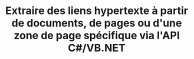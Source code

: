 ---
############################# Static ############################
layout: "auto-gen-gist"
draft: false
path: "fr/parser/net/extract/doc/"
otherformats: DOT DOCX DOCM DOTX DOTM TXT ODT OTT RTF PDF XHTML MHTML MD XML EPUB FB2 CHM XLS XLT XLSX XLSM XLSB XLTX XLTM ODS CSV OTS XLA XLAM PPT PPTX  PPS POT PPSX PPTM POTX PPSM ODP OTP PST OST EML EMLX MSG ONE 

############################# Head ############################
head_title: "API .NET pour analyser et extraire des hyperliens à partir de documents, de pages ou d'une zone de page"
head_description: "GroupDocs.Parser .NET API permet aux programmeurs de logiciels d'extraire des hyperliens à partir de documents, de pages ou de pages de PDF, DOCX, XLSX, CSV, PPTX, EML, MSG, EPUB et bien d'autres."

############################# Header ############################
title: "Extraire des liens hypertexte à partir de documents, de pages ou d'une zone de page spécifique via l'API C#/VB.NET"
description: "L'API GroupDocs.Parser .NET permet aux développeurs de logiciels d'analyser et d'extraire des hyperliens à partir de documents, de pages ou de pages Zone de PDF, DOC, DOCX, PPT, PPTX, EML, MSG, XLS, XLSX, CSV, ODT, RTF, EPUB et bien d'autres documents."

######################### Download Button #######################
button:
    enable: true

############################# About ############################
about:
    enable: true
    title: "Comment analyser et extraire des liens hypertexte à partir de documents ou de pages via .NET ?"
    content: |
       Un lien hypertexte est un morceau de texte ou une image ou une icône qui pointe vers un document entier ou vers une partie particulière d'un document. L'utilisation d'hyperliens permet aux utilisateurs de naviguer vers une page Web ou un document. Il est souvent nécessaire d'extraire des hyperliens d'un document et de l'utiliser pour accéder à un document externe ou à une page Web. GroupDocs.Parser .NET API est une fascinante API d'extraction de texte de document qui fournit des fonctionnalités complètes pour la mise en œuvre de solutions d'extraction de texte et de métadonnées. Il prend en charge l'extraction de texte et d'hyperliens à partir des formats PDF, e-mails, livres électroniques, Microsoft Office : Word (DOC, DOCX), PowerPoint (PPT, PPTX), Excel (XLS, XLSX), formats LibreOffice et bien d'autres. Il prend en charge plusieurs fonctionnalités avancées pour l'analyse de documents, l'extraction de texte brut et structuré, la recherche de texte par mots-clés, l'extraction de métadonnées ou d'images, de conteneurs ainsi que de pièces jointes et bien d'autres.

############################# content ############################
steps:
    enable: true
    block:
    - title_left: "Extrayez les liens hypertexte des documents DOC via .NET"
      content_left: |
       GroupDocs.Parser .NET fournit une prise en charge complète pour extraire des liens hypertexte à partir de documents DOC. L'exemple de code C# .NET suivant montre comment extraire des liens hypertexte dans un document DOC. 

      title_right: "Comment extraire des hyperliens"
      content_right: |
        * Créer une instance de [Parser](https://apireference.groupdocs.com/parser/net/groupdocs.parser/parser)
        * Vérifier le document pour la prise en charge de l'extraction de lien hypertexte
        * Extraire les hyperliens du document
        * Appelez la méthode [GetHyperlinks](https://apireference.groupdocs.com/parser/net/groupdocs.parser/parser/methods/gethyperlinks) pour extraire tous les liens hypertexte de l'ensemble du document.
        * Itérer sur les hyperliens et imprimer l'URL de l'hyperlien

      gisthash: "35be3a09e0135c65be790c42c5c86d37"
      gistfile: "Extract_hyperlinks_form_documents.cs"

    - title_left: "Extraire les liens hypertexte de la page DOC Documents"
      content_left: |
       GroupDocs.Parser .NET permet aux développeurs de logiciels d'extraire des liens hypertexte à partir de documents DOC avec quelques lignes de code. Le code C# .NET ci-dessous montre l'extraction de liens hypertexte dans un document DOC. 

      title_right: "Extraire les hyperliens via .NET"
      content_right: |
        * Créer une instance de [Parser](https://apireference.groupdocs.com/parser/net/groupdocs.parser/parser)
        * Vérifier le document pour la prise en charge de l'extraction de lien hypertexte
        * Obtenez des informations sur le document en appelant [GetDocumentInfo](https://apireference.groupdocs.com/parser/net/groupdocs.parser/parser/methods/getdocumentinfo) 
        * Itérer sur les pages et imprimer un numéro de page
        * Extraire les hyperliens du document
        * Appelez la méthode [GetHyperlinks](https://apireference.groupdocs.com/parser/net/groupdocs.parser/parser/methods/gethyperlinks) pour extraire tous les liens hypertexte de l'ensemble du document.
        * Itérer sur les hyperliens et imprimer l'URL de l'hyperlien
     
      gisthash: "e71f8e39ba36ebf97034dfbf6fceeec1"
      gistfile: "hyperlinks_extraction_form_documents_page.cs"
      
    - title_left: "Extraire les liens hypertexte de la zone de page DOC Documents"
      content_left: |
       L'API GroupDocs.Parser .NET prend entièrement en charge l'extraction de liens hypertexte à partir de documents DOC en toute simplicité. L'exemple de code .NET suivant montre comment extraire des liens hypertexte d'une zone de page de document DOC.

      title_right: "Comment extraire des hyperliens à l'aide de .NET"
      content_right: |
        * Créer une instance de [Parser](https://apireference.groupdocs.com/parser/net/groupdocs.parser/parser) 
        * Vérifier le document pour la prise en charge de l'extraction de lien hypertexte
        * Créer les options qui sont utilisées pour l'extraction de lien hypertexte
        * Appelez la méthode [GetHyperlinks](https://apireference.groupdocs.com/parser/net/groupdocs.parser/parser/methods/gethyperlinks) pour extraire tous les liens hypertexte de l'ensemble du document.
        * Itérer sur les hyperliens et imprimer l'URL de l'hyperlien
     
      gisthash: "eefbede6f391ea44ddb6901edb353950"
      gistfile: "hyperlinks_extraction_from__documents_page_area.cs"

    - title_left: "Configuration requise"
      content_left: |
        Les API GroupDocs.Assembly .NET sont prises en charge sur toutes les principales plateformes et systèmes d'exploitation. Pour un guide complet de la configuration système requise, veuillez visiter [configuration système](hhttps://docs.groupdocs.com/parser/net/system-requirements/) Avant d'exécuter le code ci-dessous, assurez-vous que les conditions préalables suivantes sont installées sur votre système:
        * Systèmes d'exploitation : Microsoft Windows, Linux, MacOS
        * Environnement de développement : Visual Studio, Xamarin, MonoDevelop etc.
        * Frameworks : .NET Framework, .NET Standard, .NET Core, Mono
        * Obtenez la dernière version des API GroupDocs.Assembly .NET à partir de [NuGet](https://www.nuget.org/packages/GroupDocs.parser/)
        
      title_right: "Pourquoi utiliser GroupDocs.Assembly"
      content_right: |
        * Prise en charge de l'extraction de texte brut à partir de tous les documents pris en charge
        * Analyse de documents via des modèles définis par l'utilisateur.
        * Prise en charge complète de l'extraction de texte structuré
        * Recherche de texte par mot-clé ainsi que par expression régulière
        * Extrayez du texte formaté, des métadonnées, des images, des conteneurs et des pièces jointes.
        * Extraire la table des matières pour certains formats de document pris en charge.
        * Analyser les données de formulaire à partir de documents PDF.
        * Extraire les hyperliens du document

demos:
    enable: true


more_formats:
    enable: true


back_to_top:
    enable: true
---